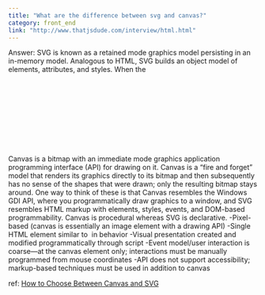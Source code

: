 ```yaml
---
title: "What are the difference between svg and canvas?"
category: front_end
link: "http://www.thatjsdude.com/interview/html.html"
---
```

Answer: 
SVG is known as a retained mode graphics model persisting in an in-memory model. Analogous to HTML, SVG builds an object model of elements, attributes, and styles. When the <svg> element appears in an HTML5 document, it behaves like an inline block and is part of the HTML document tree.
-Object Model-based (SVG elements are similar to HTML elements)
-Multiple graphical elements which become part of the Document Object Model (DOM)
-Visual presentation created with markup and modified by CSS or programmatically through script
-Event model/user interaction is object-based at the level of primitive graphic elements—lines, rectangles, paths
-SVG markup and object model directly supports accessibility

Canvas is a bitmap with an immediate mode graphics application programming interface (API) for drawing on it. Canvas is a “fire and forget” model that renders its graphics directly to its bitmap and then subsequently has no sense of the shapes that were drawn; only the resulting bitmap stays around. One way to think of these is that Canvas resembles the Windows GDI API, where you programmatically draw graphics to a window, and SVG resembles HTML markup with elements, styles, events, and DOM-based programmability. Canvas is procedural whereas SVG is declarative.
-Pixel-based (canvas is essentially an image element with a drawing API)
-Single HTML element similar to <img> in behavior
-Visual presentation created and modified programmatically through script
-Event model/user interaction is coarse—at the canvas element only; interactions must be manually programmed from mouse coordinates
-API does not support accessibility; markup-based techniques must be used in addition to canvas

ref: [How to Choose Between Canvas and SVG](https://www.sitepoint.com/how-to-choose-between-canvas-and-svg/)
